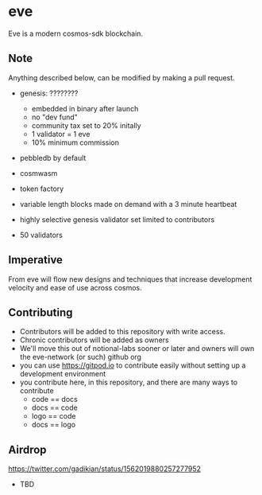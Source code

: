 # eve

Eve is a modern cosmos-sdk blockchain.

## Note

Anything described below, can be modified by making a pull request.  

* genesis:  ????????
  * embedded in binary after launch
  * no "dev fund"
  * community tax set to 20% initally
  * 1 validator = 1 eve
  * 10% minimum commission

  
  
* pebbledb by default
* cosmwasm
* token factory
* variable length blocks made on demand with a 3 minute heartbeat
* highly selective genesis validator set limited to contributors
* 50 validators


## Imperative

From eve will flow new designs and techniques that increase development velocity and ease of use across cosmos.  


## Contributing

* Contributors will be added to this repository with write access.
* Chronic contributors will be added as owners
* We'll move this out of notional-labs sooner or later and owners will own the eve-network (or such) github org
* you can use https://gitpod.io to contribute easily without setting up a development environment
* you contribute here, in this repository, and there are many ways to contribute
  * code == docs
  * docs == code
  * logo == code
  * docs == logo


## Airdrop


https://twitter.com/gadikian/status/1562019880257277952

* TBD
